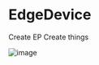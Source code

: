 # EdgeDevice

Create EP
Create things

![image](https://github.com/sawitwork/EdgeDevice/assets/118725809/01481903-d769-45c0-b4cb-01b6f9cbe8d3)
